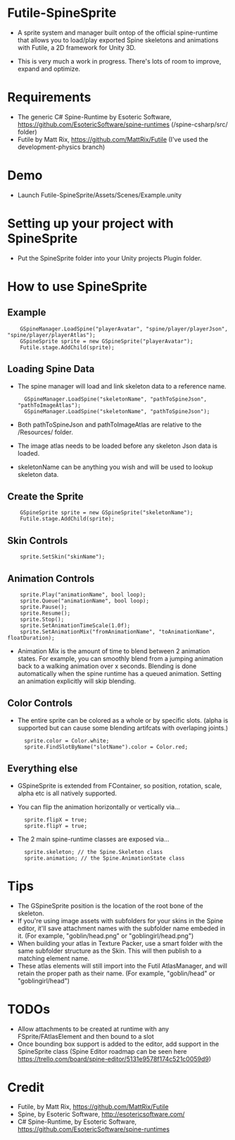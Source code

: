 Futile-SpineSprite
==================

- A sprite system and manager built ontop of the official spine-runtime that allows you to load/play exported Spine skeletons and animations with Futile, a 2D framework for Unity 3D.

- This is very much a work in progress. There's lots of room to improve, expand and optimize.

Requirements
============
- The generic C# Spine-Runtime by Esoteric Software, https://github.com/EsotericSoftware/spine-runtimes (/spine-csharp/src/ folder)
- Futile by Matt Rix, https://github.com/MattRix/Futile (I've used the development-physics branch)

Demo
====
- Launch Futile-SpineSprite/Assets/Scenes/Example.unity


Setting up your project with SpineSprite
========================================
- Put the SpineSprite folder into your Unity projects Plugin folder.
 
How to use SpineSprite
======================

Example
-------
        GSpineManager.LoadSpine("playerAvatar", "spine/player/playerJson", "spine/player/playerAtlas");
        GSpineSprite sprite = new GSpineSprite("playerAvatar");
        Futile.stage.AddChild(sprite);
        
        
Loading Spine Data
------------------
- The spine manager will load and link skeleton data to a reference name.

        GSpineManager.LoadSpine("skeletonName", "pathToSpineJson", "pathToImageAtlas");
        GSpineManager.LoadSpine("skeletonName", "pathToSpineJson");

- Both pathToSpineJson and pathToImageAtlas are relative to the /Resources/ folder.  
- The image atlas needs to be loaded before any skeleton Json data is loaded.
- skeletonName can be anything you wish and will be used to lookup skeleton data.


Create the Sprite
-----------------
        GSpineSprite sprite = new GSpineSprite("skeletonName");
        Futile.stage.AddChild(sprite);

Skin Controls
-------------
        sprite.SetSkin("skinName");

Animation Controls
------------------
        sprite.Play("animationName", bool loop);
        sprite.Queue("animationName", bool loop);
        sprite.Pause();
        sprite.Resume();
        sprite.Stop();
        sprite.SetAnimationTimeScale(1.0f);
        sprite.SetAnimationMix("fromAnimationName", "toAnimationName", floatDuration);

- Animation Mix is the amount of time to blend between 2 animation states. For example, you can smoothly blend from a jumping animation back to a walking animation over x seconds. Blending is done automatically when the spine runtime has a queued animation. Setting an animation explicitly will skip blending.

Color Controls
--------------
- The entire sprite can be colored as a whole or by specific slots. (alpha is supported but can cause some blending artifcats with overlaping joints.)

        sprite.color = Color.white;
        sprite.FindSlotByName("slotName").color = Color.red;

Everything else
---------------
- GSpineSprite is extended from FContainer, so position, rotation, scale, alpha etc is all natively supported.

- You can flip the animation horizontally or vertically via...

        sprite.flipX = true;
        sprite.flipY = true;
		

- The 2 main spine-runtime classes are exposed via...

        sprite.skeleton; // the Spine.Skeleton class
        sprite.animation; // the Spine.AnimationState class

Tips
====
- The GSpineSprite position is the location of the root bone of the skeleton.
- If you're using image assets with subfolders for your skins in the Spine editor, it'll save attachment names with the subfolder name embeded in it. (For example, "goblin/head.png" or "goblingirl/head.png")
- When building your atlas in Texture Packer, use a smart folder with the same subfolder structure as the Skin. This will then publish to a matching element name.
- These atlas elements will still import into the Futil AtlasManager, and will retain the proper path as their name. (For example, "goblin/head" or "goblingirl/head")

TODOs
======
- Allow attachments to be created at runtime with any FSprite/FAtlasElement and then bound to a slot
- Once bounding box support is added to the editor, add support in the SpineSprite class (Spine Editor roadmap can be seen here https://trello.com/board/spine-editor/5131e9578f174c521c0059d9)

Credit
======
- Futile, by Matt Rix, https://github.com/MattRix/Futile
- Spine, by Esoteric Software, http://esotericsoftware.com/
- C# Spine-Runtime, by Esoteric Software, https://github.com/EsotericSoftware/spine-runtimes




